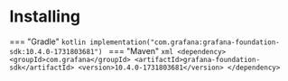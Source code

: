 # Installing

=== "Gradle"
    ```kotlin
    implementation("com.grafana:grafana-foundation-sdk:10.4.0-1731803681")
    ```
=== "Maven"
    ```xml
    <dependency>
        <groupId>com.grafana</groupId>
        <artifactId>grafana-foundation-sdk</artifactId>
        <version>10.4.0-1731803681</version>
    </dependency>
    ```
